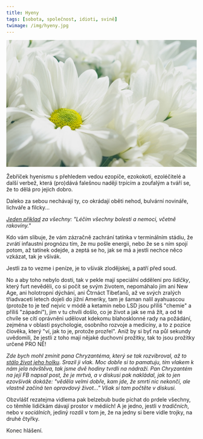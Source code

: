 ```yaml
---
title: Hyeny
tags: [sobota, společnost, idioti, svině]
twimage: /img/hyeny.jpg
---
```


![cover](/img/hyeny.jpg)

Žebříček hyenismu s přehledem vedou ezopíče, ezokokoti, ezoléčitelé a další verbež, která (pro)dává falešnou naději trpícím a zoufalým a tváří se, že to dělá pro jejich dobro.

Daleko za sebou nechávají ty, co okrádají oběti nehod, bulvární novináře, lichváře a filcky...

_[Jeden přiklad](http://www.lecitelbioenergii.cz/) za všechny: "Léčím všechny bolesti a nemoci, včetně rakoviny."_

Kdo vám slibuje, že vám zázračně zachrání tatínka v terminálním stádiu, že zvrátí infaustní prognózu tím, že mu pošle energii, nebo že se s ním spojí potom, až tatínek odejde, a zeptá se ho, jak se má a jestli nechce něco vzkázat, tak je všivák.

Jestli za to vezme i peníze, je to všivák zlodějskej, a patří před soud.

No a aby toho nebylo dosti, tak v pekle mají speciální oddělení pro _lidičky_, který furt nevěděli, co si počít se svým životem, nepomáhalo jim ani New Age, ani holotropní dýchání, ani Čtrnáct Tibeťanů, až ve svých zralých třiadvaceti letech dojeli do jižní Ameriky, tam je šaman nalil ayahuascou (protože to je teď nejvíc v módě a ketamin nebo LSD jsou příliš "chemie" a příliš "západní"), jim v tu chvíli došlo, co je život a jak se má žít, a od té chvíle se cítí oprávněni udělovat kdekomu blahosklonné rady na požádání, zejména v oblasti psychologie, osobního rozvoje a medicíny, a to z pozice člověka, který "ví, jak to je, protože prozřel". Aniž by si byť na půl sekundy uvědomili, že jestli z toho mají nějaké duchovní prožitky, tak to jsou prožitky určené PRO NĚ!

_Zde bych mohl zmínit pana Chryzantéma, který se tak rozvibroval, až to [stálo život jeho holku](https://www.facebook.com/100000168966089/posts/1495690110446607/). Srazil ji vlak. Moc dobře si to pamatuju, tím vlakem k nám jela návštěva, tak jsme dvě hodiny tvrdli na nádraží. Pan Chryzantém na její FB napsal post, že je mrtvá, a v diskusi pak nakládal, jak to jen ezovšivák dokáže: "věděla velmi dobře, kam jde, že smrtí nic nekončí, ale vlastně začíná ten opravdový život..." Však si tam počtěte v diskusi._

Obzvlášť rezatejma vidlema pak belzebub bude píchat do prdele všechny, co těmhle lidičkám dávají prostor v médiích! A je jedno, jestli v _tradičních_, nebo v _sociálních_, jediný rozdíl v tom je, že na jedny si bere vidle trojky, na druhé čtyřky.

Konec hlášení.